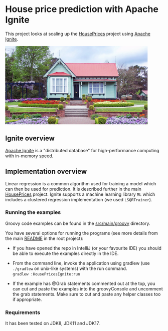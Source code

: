 # House price prediction with Apache Ignite

This project looks at scaling up the [HousePrices](../HousePrices/)
project using [Apache Ignite](https://ignite.apache.org/).

<img src="../../docs/images/cottage.png" height="250" alt="house"/>

## Ignite overview

[Apache Ignite](https://ignite.apache.org/) is a "distributed database" for high-performance computing with in-memory speed.

## Implementation overview

Linear regression is a common algorithm used for training a model which can then be used for prediction. It is described further in the
main [HousePrices](../HousePrices#linear-regression) project.
Ignite supports a machine learning library `ML` which includes a clustered regression implementation (we used `LSQRTrainer`).

### Running the examples

Groovy code examples can be found in the [src/main/groovy](src/main/groovy) directory.

You have several options for running the programs (see more details from the main [README](../../README.md#running-the-examples) in the root project):

* If you have opened the repo in IntelliJ (or your favourite IDE) you should be able to execute the examples directly in the IDE.

* From the command line, invoke the application using gradlew (use `./gradlew` on unix-like systems) with the run command.\
  `gradlew :HousePricesIgnite:run`

* If the example has @Grab statements commented out at the top, you can cut and paste the examples into the groovyConsole
and uncomment the grab statements. Make sure to cut and paste any helper classes too if appropriate.

### Requirements

It has been tested on JDK8, JDK11 and JDK17.
